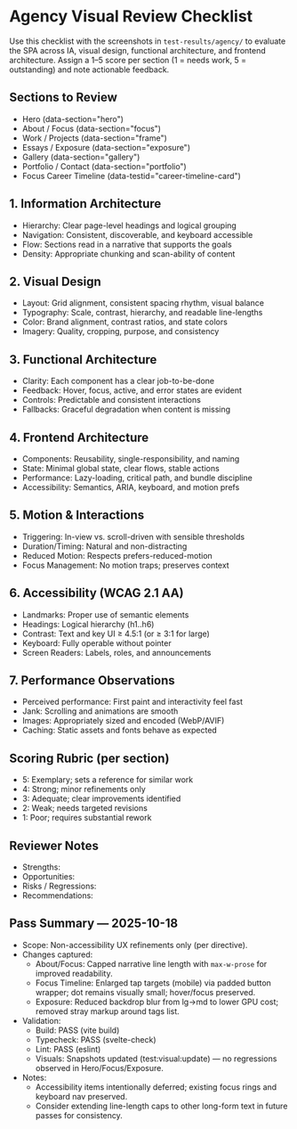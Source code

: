 # Agency Visual Review Checklist

Use this checklist with the screenshots in `test-results/agency/` to evaluate the SPA across IA, visual design, functional architecture, and frontend architecture. Assign a 1–5 score per section (1 = needs work, 5 = outstanding) and note actionable feedback.

## Sections to Review

- Hero (data-section="hero")
- About / Focus (data-section="focus")
- Work / Projects (data-section="frame")
- Essays / Exposure (data-section="exposure")
- Gallery (data-section="gallery")
- Portfolio / Contact (data-section="portfolio")
- Focus Career Timeline (data-testid="career-timeline-card")

## 1. Information Architecture

- Hierarchy: Clear page-level headings and logical grouping
- Navigation: Consistent, discoverable, and keyboard accessible
- Flow: Sections read in a narrative that supports the goals
- Density: Appropriate chunking and scan-ability of content

## 2. Visual Design

- Layout: Grid alignment, consistent spacing rhythm, visual balance
- Typography: Scale, contrast, hierarchy, and readable line-lengths
- Color: Brand alignment, contrast ratios, and state colors
- Imagery: Quality, cropping, purpose, and consistency

## 3. Functional Architecture

- Clarity: Each component has a clear job-to-be-done
- Feedback: Hover, focus, active, and error states are evident
- Controls: Predictable and consistent interactions
- Fallbacks: Graceful degradation when content is missing

## 4. Frontend Architecture

- Components: Reusability, single-responsibility, and naming
- State: Minimal global state, clear flows, stable actions
- Performance: Lazy-loading, critical path, and bundle discipline
- Accessibility: Semantics, ARIA, keyboard, and motion prefs

## 5. Motion & Interactions

- Triggering: In-view vs. scroll-driven with sensible thresholds
- Duration/Timing: Natural and non-distracting
- Reduced Motion: Respects prefers-reduced-motion
- Focus Management: No motion traps; preserves context

## 6. Accessibility (WCAG 2.1 AA)

- Landmarks: Proper use of semantic elements
- Headings: Logical hierarchy (h1..h6)
- Contrast: Text and key UI ≥ 4.5:1 (or ≥ 3:1 for large)
- Keyboard: Fully operable without pointer
- Screen Readers: Labels, roles, and announcements

## 7. Performance Observations

- Perceived performance: First paint and interactivity feel fast
- Jank: Scrolling and animations are smooth
- Images: Appropriately sized and encoded (WebP/AVIF)
- Caching: Static assets and fonts behave as expected

## Scoring Rubric (per section)

- 5: Exemplary; sets a reference for similar work
- 4: Strong; minor refinements only
- 3: Adequate; clear improvements identified
- 2: Weak; needs targeted revisions
- 1: Poor; requires substantial rework

## Reviewer Notes

- Strengths:
- Opportunities:
- Risks / Regressions:
- Recommendations:

## Pass Summary — 2025-10-18

- Scope: Non-accessibility UX refinements only (per directive).
- Changes captured:
  - About/Focus: Capped narrative line length with `max-w-prose` for improved readability.
  - Focus Timeline: Enlarged tap targets (mobile) via padded button wrapper; dot remains visually small; hover/focus preserved.
  - Exposure: Reduced backdrop blur from lg→md to lower GPU cost; removed stray markup around tags list.
- Validation:
  - Build: PASS (vite build)
  - Typecheck: PASS (svelte-check)
  - Lint: PASS (eslint)
  - Visuals: Snapshots updated (test:visual:update) — no regressions observed in Hero/Focus/Exposure.
- Notes:
  - Accessibility items intentionally deferred; existing focus rings and keyboard nav preserved.
  - Consider extending line-length caps to other long-form text in future passes for consistency.
